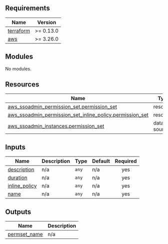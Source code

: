 <!-- BEGIN_TF_DOCS -->
## Requirements

| Name | Version |
|------|---------|
| <a name="requirement_terraform"></a> [terraform](#requirement\_terraform) | >= 0.13.0 |
| <a name="requirement_aws"></a> [aws](#requirement\_aws) | >= 3.26.0 |

## Modules

No modules.

## Resources

| Name | Type |
|------|------|
| [aws_ssoadmin_permission_set.permission_set](https://registry.terraform.io/providers/hashicorp/aws/latest/docs/resources/ssoadmin_permission_set) | resource |
| [aws_ssoadmin_permission_set_inline_policy.permission_set](https://registry.terraform.io/providers/hashicorp/aws/latest/docs/resources/ssoadmin_permission_set_inline_policy) | resource |
| [aws_ssoadmin_instances.permission_set](https://registry.terraform.io/providers/hashicorp/aws/latest/docs/data-sources/ssoadmin_instances) | data source |

## Inputs

| Name | Description | Type | Default | Required |
|------|-------------|------|---------|:--------:|
| <a name="input_description"></a> [description](#input\_description) | n/a | `any` | n/a | yes |
| <a name="input_duration"></a> [duration](#input\_duration) | n/a | `any` | n/a | yes |
| <a name="input_inline_policy"></a> [inline\_policy](#input\_inline\_policy) | n/a | `any` | n/a | yes |
| <a name="input_name"></a> [name](#input\_name) | n/a | `any` | n/a | yes |

## Outputs

| Name | Description |
|------|-------------|
| <a name="output_permset_name"></a> [permset\_name](#output\_permset\_name) | n/a |
<!-- END_TF_DOCS -->